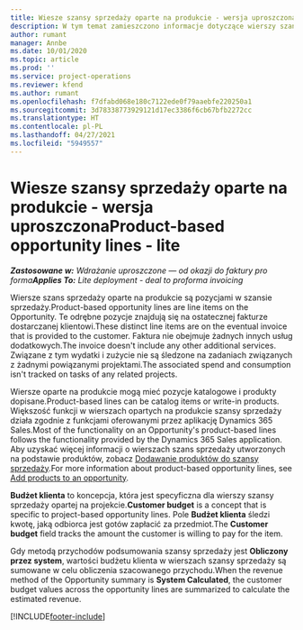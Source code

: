 ```yaml
---
title: Wiesze szansy sprzedaży oparte na produkcie - wersja uproszczona
description: W tym temat zamieszczono informacje dotyczące wierszy szansy sprzedaży opartych na produkcie w Project Operations.
author: rumant
manager: Annbe
ms.date: 10/01/2020
ms.topic: article
ms.prod: ''
ms.service: project-operations
ms.reviewer: kfend
ms.author: rumant
ms.openlocfilehash: f7dfabd068e180c7122ede0f79aaebfe220250a1
ms.sourcegitcommit: 3d78338773929121d17ec3386f6cb67bfb2272cc
ms.translationtype: HT
ms.contentlocale: pl-PL
ms.lasthandoff: 04/27/2021
ms.locfileid: "5949557"
---
```

# <a name="product-based-opportunity-lines---lite"></a><span data-ttu-id="1f958-103">Wiesze szansy sprzedaży oparte na produkcie - wersja uproszczona</span><span class="sxs-lookup"><span data-stu-id="1f958-103">Product-based opportunity lines - lite</span></span>

<span data-ttu-id="1f958-104">_**Zastosowane w:** Wdrażanie uproszczone — od okazji do faktury pro forma_</span><span class="sxs-lookup"><span data-stu-id="1f958-104">_**Applies To:** Lite deployment - deal to proforma invoicing_</span></span>

<span data-ttu-id="1f958-105">Wiersze szans sprzedaży oparte na produkcie są pozycjami w szansie sprzedaży.</span><span class="sxs-lookup"><span data-stu-id="1f958-105">Product-based opportunity lines are line items on the Opportunity.</span></span> <span data-ttu-id="1f958-106">Te odrębne pozycje znajdują się na ostatecznej fakturze dostarczanej klientowi.</span><span class="sxs-lookup"><span data-stu-id="1f958-106">These distinct line items are on the eventual invoice that is provided to the customer.</span></span> <span data-ttu-id="1f958-107">Faktura nie obejmuje żadnych innych usług dodatkowych.</span><span class="sxs-lookup"><span data-stu-id="1f958-107">The invoice doesn't include any other additional services.</span></span> <span data-ttu-id="1f958-108">Związane z tym wydatki i zużycie nie są śledzone na zadaniach związanych z żadnymi powiązanymi projektami.</span><span class="sxs-lookup"><span data-stu-id="1f958-108">The associated spend and consumption isn't tracked on tasks of any related projects.</span></span>

<span data-ttu-id="1f958-109">Wiersze oparte na produkcie mogą mieć pozycje katalogowe i produkty dopisane.</span><span class="sxs-lookup"><span data-stu-id="1f958-109">Product-based lines can be catalog items or write-in products.</span></span> <span data-ttu-id="1f958-110">Większość funkcji w wierszach opartych na produkcie szansy sprzedaży działa zgodnie z funkcjami oferowanymi przez aplikację Dynamics 365 Sales.</span><span class="sxs-lookup"><span data-stu-id="1f958-110">Most of the functionality on an Opportunity's product-based lines follows the functionality provided by the Dynamics 365 Sales application.</span></span> <span data-ttu-id="1f958-111">Aby uzyskać więcej informacji o wierszach szans sprzedaży utworzonych na podstawie produktów, zobacz [Dodawanie produktów do szansy sprzedaży](/dynamics365/sales-enterprise/add-products-opportunity).</span><span class="sxs-lookup"><span data-stu-id="1f958-111">For more information about product-based opportunity lines, see [Add products to an opportunity](/dynamics365/sales-enterprise/add-products-opportunity).</span></span>

<span data-ttu-id="1f958-112">**Budżet klienta** to koncepcja, która jest specyficzna dla wierszy szansy sprzedaży opartej na projekcie.</span><span class="sxs-lookup"><span data-stu-id="1f958-112">**Customer budget** is a concept that is specific to project-based opportunity lines.</span></span> <span data-ttu-id="1f958-113">Pole **Budżet klienta** śledzi kwotę, jaką odbiorca jest gotów zapłacić za przedmiot.</span><span class="sxs-lookup"><span data-stu-id="1f958-113">The **Customer budget** field tracks the amount the customer is willing to pay for the item.</span></span>

<span data-ttu-id="1f958-114">Gdy metodą przychodów podsumowania szansy sprzedaży jest **Obliczony przez system**, wartości budżetu klienta w wierszach szansy sprzedaży są sumowane w celu obliczenia szacowanego przychodu.</span><span class="sxs-lookup"><span data-stu-id="1f958-114">When the revenue method of the Opportunity summary is **System Calculated**, the customer budget values across the opportunity lines are summarized to calculate the estimated revenue.</span></span> 



[!INCLUDE[footer-include](../../includes/footer-banner.md)]